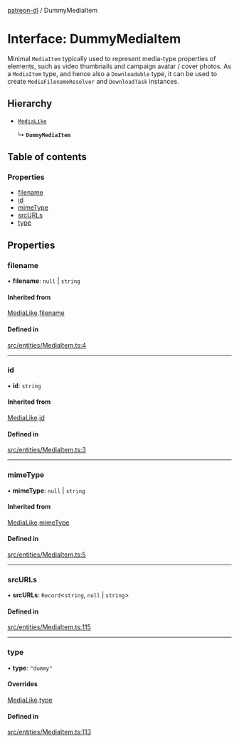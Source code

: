 [patreon-dl](../README.md) / DummyMediaItem

# Interface: DummyMediaItem

Minimal `MediaItem` typically used to represent media-type properties of elements, such
as video thumbnails and campaign avatar / cover photos.
As a `MediaItem` type, and hence also a `Downloadable` type, it can be used to create
`MediaFilenameResolver` and `DownloadTask` instances.

## Hierarchy

- [`MediaLike`](MediaLike.md)

  ↳ **`DummyMediaItem`**

## Table of contents

### Properties

- [filename](DummyMediaItem.md#filename)
- [id](DummyMediaItem.md#id)
- [mimeType](DummyMediaItem.md#mimetype)
- [srcURLs](DummyMediaItem.md#srcurls)
- [type](DummyMediaItem.md#type)

## Properties

### filename

• **filename**: ``null`` \| `string`

#### Inherited from

[MediaLike](MediaLike.md).[filename](MediaLike.md#filename)

#### Defined in

[src/entities/MediaItem.ts:4](https://github.com/patrickkfkan/patreon-dl/blob/e9fb122/src/entities/MediaItem.ts#L4)

___

### id

• **id**: `string`

#### Inherited from

[MediaLike](MediaLike.md).[id](MediaLike.md#id)

#### Defined in

[src/entities/MediaItem.ts:3](https://github.com/patrickkfkan/patreon-dl/blob/e9fb122/src/entities/MediaItem.ts#L3)

___

### mimeType

• **mimeType**: ``null`` \| `string`

#### Inherited from

[MediaLike](MediaLike.md).[mimeType](MediaLike.md#mimetype)

#### Defined in

[src/entities/MediaItem.ts:5](https://github.com/patrickkfkan/patreon-dl/blob/e9fb122/src/entities/MediaItem.ts#L5)

___

### srcURLs

• **srcURLs**: `Record`\<`string`, ``null`` \| `string`\>

#### Defined in

[src/entities/MediaItem.ts:115](https://github.com/patrickkfkan/patreon-dl/blob/e9fb122/src/entities/MediaItem.ts#L115)

___

### type

• **type**: ``"dummy"``

#### Overrides

[MediaLike](MediaLike.md).[type](MediaLike.md#type)

#### Defined in

[src/entities/MediaItem.ts:113](https://github.com/patrickkfkan/patreon-dl/blob/e9fb122/src/entities/MediaItem.ts#L113)
